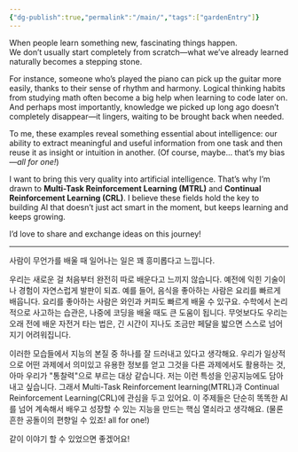 ```yaml
---
{"dg-publish":true,"permalink":"/main/","tags":["gardenEntry"]}
---
```


When people learn something new, fascinating things happen.  
We don’t usually start completely from scratch—what we’ve already learned naturally becomes a stepping stone.

For instance, someone who’s played the piano can pick up the guitar more easily, thanks to their sense of rhythm and harmony. Logical thinking habits from studying math often become a big help when learning to code later on. And perhaps most importantly, knowledge we picked up long ago doesn’t completely disappear—it lingers, waiting to be brought back when needed.

To me, these examples reveal something essential about intelligence: our ability to extract meaningful and useful information from one task and then reuse it as insight or intuition in another. (Of course, maybe... that’s my bias—_all for one!_)

I want to bring this very quality into artificial intelligence. That’s why I’m drawn to **Multi-Task Reinforcement Learning (MTRL)** and **Continual Reinforcement Learning (CRL)**. I believe these fields hold the key to building AI that doesn’t just act smart in the moment, but keeps learning and keeps growing.

I’d love to share and exchange ideas on this journey!

---
사람이 무언가를 배울 때 일어나는 일은 꽤 흥미롭다고 느낍니다. 

우리는 새로운 걸 처음부터 완전히 따로 배운다고 느끼지 않습니다. 예전에 익힌 기술이나 경험이 자연스럽게 발판이 되죠. 예를 들어, 음식을 좋아하는 사람은 요리를 빠르게 배웁니다. 요리를 좋아하는 사람은 와인과 커피도 빠르게 배울 수 있구요. 수학에서 논리적으로 사고하는 습관은, 나중에 코딩을 배울 때도 큰 도움이 됩니다. 무엇보다도 우리는 오래 전에 배운 자전거 타는 법은, 긴 시간이 지나도 조금만 페달을 밟으면 스스로 넘어지기 어려워집니다.

이러한 모습들에서 지능의 본질 중 하나를 잘 드러내고 있다고 생각해요. 우리가 일상적으로 어떤 과제에서 의미있고 유용한 정보를 얻고 그것을 다른 과제에서도 활용하는 것, 아마 우리가 "통찰력"으로 부르는 대상 같습니다. 저는 이런 특성을 인공지능에도 담아내고 싶습니다. 그래서 Multi-Task Reinforcement learning(MTRL)과 Continual Reinforcement Learning(CRL)에 관심을 두고 있어요. 이 주제들은 단순히 똑똑한 AI를 넘어 계속해서 배우고 성장할 수 있는 지능을 만드는 핵심 열쇠라고 생각해요. (물론 흔한 공돌이의 편향일 수 있죠! all for one!) 

같이 이야기 할 수 있었으면 좋겠어요!